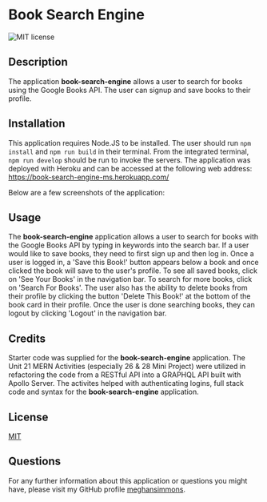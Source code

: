 # Book Search Engine

![MIT license](https://img.shields.io/badge/license-MIT-blue.svg)

## Description
The application **book-search-engine** allows a user to search for books using the Google Books API. The user can signup and save books to their profile. 

## Installation
This application requires Node.JS to be installed. The user should run ```npm install``` and ```npm run build``` in their terminal. From the integrated terminal, ```npm run develop``` should be run to invoke the servers. The application was deployed with Heroku and can be accessed at the following web address: https://book-search-engine-ms.herokuapp.com/

Below are a few screenshots of the application:

## Usage
The **book-search-engine** application allows a user to search for books with the Google Books API by typing in keywords into the search bar. If a user would like to save books, they need to first sign up and then log in. Once a user is logged in, a 'Save this Book!' button appears below a book and once clicked the book will save to the user's profile.  To see all saved books, click on 'See Your Books' in the navigation bar. To search for more books, click on 'Search For Books'. The user also has the ability to delete books from their profile by clicking the button 'Delete This Book!' at the bottom of the book card in their profile. Once the user is done searching books, they can logout by clicking 'Logout' in the navigation bar.

## Credits
Starter code was supplied for the **book-search-engine** application. The Unit 21 MERN Activities (especially 26 & 28 Mini Project) were utilized in refactoring the code from a RESTful API into a GRAPHQL API built with Apollo Server. The activites helped with authenticating logins, full stack code and syntax for the **book-search-engine** application.


## License
[MIT](https://choosealicense.com/licenses/mit/)

## Questions
For any further information about this application or questions you might have, please visit my GitHub profile
[meghansimmons](https://github.com/meghansimmons/book-search-engine).